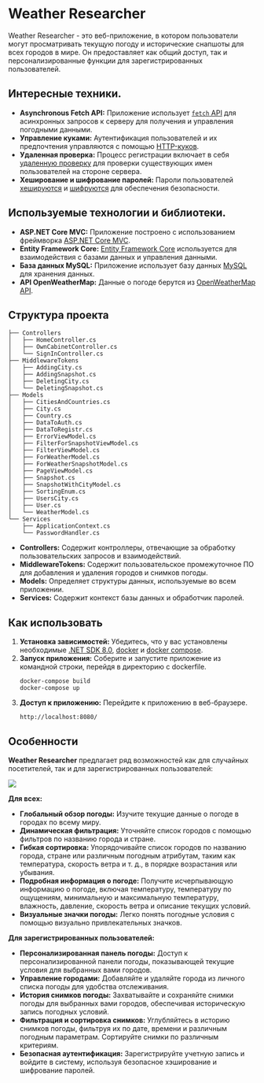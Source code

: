 # Weather Researcher

Weather Researcher - это веб-приложение, в котором пользователи могут просматривать текущую погоду и исторические снапшоты для всех городов в мире. Он предоставляет как общий доступ, так и персонализированные функции для зарегистрированных пользователей.

## Интересные техники.

- **Asynchronous Fetch API:** Приложение использует [`fetch` API](https://developer.mozilla.org/en-US/docs/Web/API/Fetch_API) для асинхронных запросов к серверу для получения и управления погодными данными.
- **Управление куками:** Аутентификация пользователей и их предпочтения управляются с помощью [HTTP-куков](https://developer.mozilla.org/en-US/docs/Web/HTTP/Cookies).
- **Удаленная проверка:** Процесс регистрации включает в себя [удаленную проверку](https://developer.mozilla.org/en-US/docs/Web/API/HTMLFormElement/submit) для проверки существующих имен пользователей на стороне сервера.
- **Хеширование и шифрование паролей:** Пароли пользователей [хешируются](https://developer.mozilla.org/en-US/docs/Web/API/SubtleCrypto/digest) и [шифруются](https://developer.mozilla.org/en-US/docs/Web/API/Aes/encrypt) для обеспечения безопасности.

## Используемые технологии и библиотеки.

- **ASP.NET Core MVC:** Приложение построено с использованием фреймворка [ASP.NET Core MVC](https://learn.microsoft.com/en-us/aspnet/core/mvc/overview).
- **Entity Framework Core:** [Entity Framework Core](https://learn.microsoft.com/en-us/ef/core/) используется для взаимодействия с базами данных и управления данными.
- **База данных MySQL:** Приложение использует базу данных [MySQL](https://www.mysql.com/) для хранения данных.
- **API OpenWeatherMap:** Данные о погоде берутся из [OpenWeatherMap API](https://openweathermap.org/api).

## Структура проекта

```
├── Controllers
│   ├── HomeController.cs
│   ├── OwnCabinetController.cs
│   └── SignInController.cs
├── MiddlewareTokens
│   ├── AddingCity.cs
│   ├── AddingSnapshot.cs
│   ├── DeletingCity.cs
│   └── DeletingSnapshot.cs
├── Models
│   ├── CitiesAndCountries.cs
│   ├── City.cs
│   ├── Country.cs
│   ├── DataToAuth.cs
│   ├── DataToRegistr.cs
│   ├── ErrorViewModel.cs
│   ├── FilterForSnapshotViewModel.cs
│   ├── FilterViewModel.cs
│   ├── ForWeatherModel.cs
│   ├── ForWeatherSnapshotModel.cs
│   ├── PageViewModel.cs
│   ├── Snapshot.cs
│   ├── SnapshotWithCityModel.cs
│   ├── SortingEnum.cs
│   ├── UsersCity.cs
│   ├── User.cs
│   └── WeatherModel.cs
└── Services
    ├── ApplicationContext.cs
    └── PasswordHandler.cs

```

- **Controllers:** Содержит контроллеры, отвечающие за обработку пользовательских запросов и взаимодействий.
- **MiddlewareTokens:** Содержит пользовательское промежуточное ПО для добавления и удаления городов и снимков погоды.
- **Models:** Определяет структуры данных, используемые во всем приложении.
- **Services:** Содержит контекст базы данных и обработчик паролей.

## Как использовать

1. **Установка зависимостей:** Убедитесь, что у вас установлены необходимые [.NET SDK 8.0](https://dotnet.microsoft.com/en-us/download/dotnet/8.0), [docker](https://www.docker.com/products/docker-desktop/) и [docker compose](https://docs.docker.com/compose/install/).
2. **Запуск приложения:** Соберите и запустите приложение из командной строки, перейдя в директорию с dockerfile.
   ```
   docker-compose build
   docker-compose up
   ```
3. **Доступ к приложению:** Перейдите к приложению в веб-браузере.
   ```
   http://localhost:8080/
   ```
  
## Особенности

**Weather Researcher** предлагает ряд возможностей как для случайных посетителей, так и для зарегистрированных пользователей:

![](WebApplication1/WebApplication1/result.gif)

**Для всех:**

- **Глобальный обзор погоды:** Изучите текущие данные о погоде в городах по всему миру.
- **Динамическая фильтрация:** Уточняйте список городов с помощью фильтров по названию города и стране.
- **Гибкая сортировка:** Упорядочивайте список городов по названию города, стране или различным погодным атрибутам, таким как температура, скорость ветра и т. д., в порядке возрастания или убывания.
- **Подробная информация о погоде:** Получите исчерпывающую информацию о погоде, включая температуру, температуру по ощущениям, минимальную и максимальную температуру, влажность, давление, скорость ветра и описание текущих условий.
- **Визуальные значки погоды:** Легко понять погодные условия с помощью визуально привлекательных значков.

**Для зарегистрированных пользователей:**

- **Персонализированная панель погоды:** Доступ к персонализированной панели погоды, показывающей текущие условия для выбранных вами городов.
- **Управление городами:** Добавляйте и удаляйте города из личного списка погоды для удобства отслеживания.
- **История снимков погоды:** Захватывайте и сохраняйте снимки погоды для выбранных вами городов, обеспечивая историческую запись погодных условий.
- **Фильтрация и сортировка снимков:** Углубляйтесь в историю снимков погоды, фильтруя их по дате, времени и различным погодным параметрам. Сортируйте снимки по различным критериям.
- **Безопасная аутентификация:** Зарегистрируйте учетную запись и войдите в систему, используя безопасное хэширование и шифрование паролей. 
